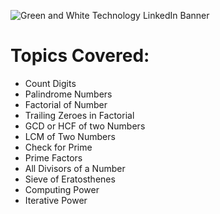 ![Green and White Technology LinkedIn Banner](https://user-images.githubusercontent.com/91616196/147664888-6bf1c12e-3092-485b-b498-42a766be8fa0.gif)

# Topics Covered:
* Count Digits
* Palindrome Numbers
* Factorial of Number
* Trailing Zeroes in Factorial
* GCD or HCF of two Numbers
* LCM of Two Numbers
* Check for Prime
* Prime Factors
* All Divisors of a Number
* Sieve of Eratosthenes
* Computing Power
* Iterative Power
